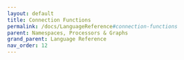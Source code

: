 ```yaml
---
layout: default
title: Connection Functions
permalink: /docs/LanguageReference#connection-functions
parent: Namespaces, Processors & Graphs
grand_parent: Language Reference
nav_order: 12
---
```


